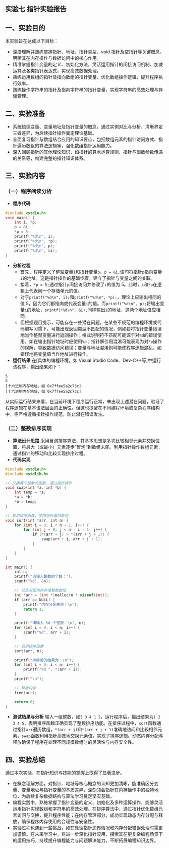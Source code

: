 ## 实验七 指针实验报告
## 一、实验目的
本实验旨在达成以下目标：
- 深度理解并熟练掌握指针、地址、指针类型、void 指针及空指针等关键概念，明晰其在内存操作与数据访问中的核心作用。
- 精准掌握指针变量的定义、初始化方法，灵活运用指针的间接访问机制、加减运算及各类指针表达式，实现高效数据处理。
- 熟练运用数组的指针及指向数组的指针变量，优化数组操作逻辑，提升程序执行效率。
- 熟练操作字符串的指针及指向字符串的指针变量，实现字符串的高效处理与存储管理。

## 二、实验准备
- 系统梳理变量、变量地址及指针变量的概念，通过实例对比与分析，清晰界定三者差异，为后续指针操作奠定理论基础。
- 全面复习指针与数组结合应用的知识要点，包括数组元素的指针访问方式、指针遍历数组的算法逻辑等，强化数组指针运用能力。
- 深入回顾指针的其他理论知识，如指针的算术运算规则、指针与函数参数传递的关系等，构建完整的指针知识体系。

## 三、实验内容
### （一）程序阅读分析
- **程序代码**
```c
#include <stdio.h>
void main() {
    int i, *p;
    p = &i;
    *p = 5;
    printf("%d\n", i);
    printf("%d\n", *p);
    printf("%d\n", p);
    printf("%d\n", &i);
}
```
- **分析过程**
    - 首先，程序定义了整型变量`i`和指针变量`p`。`p = &i;`语句将指针`p`指向变量`i`的地址，这是指针操作的基础步骤，建立了指针与变量之间的关联。
    - 接着，`*p = 5;`通过指针`p`间接访问并修改了`i`的值为 5。此时，`i`和`*p`在逻辑上代表同一个存储单元的值。
    - 对于`printf("%d\n", i);`和`printf("%d\n", *p);`，理论上应输出相同的值 5，因为它们都指向或代表变量`i`的值。而`printf("%d\n", p);`将输出变量`i`的地址，`printf("%d\n", &i);`同样输出`i`的地址，这两个地址值应相同。
    - 但根据题目提示，可能存在一些潜在问题。在某些不规范的编程环境或代码编写习惯下，可能出现返回类型不匹配的情况，例如若将指针变量错误地当作整型变量进行返回操作；格式说明符不匹配可能源于对`%d`的错误使用，如在输出指针地址时应使用`%p`；指针解引用混淆可能表现为对`*p`操作的误解，导致数据访问错误；变量与地址混淆则可能使程序逻辑混乱，如错误地将变量值当作地址进行操作。
- **运行结果**
在[具体的编程环境，如 Visual Studio Code、Dev-C++等]中运行该程序，输出结果如下：
```
5
5
[十六进制内存地址，如 0x7ffee5a2c73c]
[十六进制内存地址，如 0x7ffee5a2c73c]
```
从实际运行结果来看，在当前环境下程序运行正常，未出现上述潜在问题，验证了程序逻辑在基本语法层面的正确性。但这也提醒在不同编程环境或复杂程序结构中，需严格遵循指针操作规范，防止潜在错误发生。

### （二）整数排序实现
- **算法设计思路**
采用冒泡排序算法，其基本思想是多次比较相邻元素并交换位置，将最大（或最小）元素逐步“冒泡”到数组末尾。利用指针操作数组元素，通过指针的移动和比较实现排序过程。
- **代码实现**
```c
#include <stdio.h>
#include <stdlib.h>

// 交换两个整数的函数，通过指针操作
void swap(int *a, int *b) {
    int temp = *a;
    *a = *b;
    *b = temp;
}

// 冒泡排序函数，使用指针遍历数组
void sort(int *arr, int n) {
    for (int i = 0; i < n - 1; i++) {
        for (int j = 0; j < n - i - 1; j++) {
            if (*(arr + j) > *(arr + j + 1)) {
                swap(arr + j, arr + j + 1);
            }
        }
    }
}

int main() {
    int n;
    printf("请输入整数的个数：");
    scanf("%d", &n);

    // 动态分配内存存储整数数组
    int *arr = (int *)malloc(n * sizeof(int));
    if (arr == NULL) {
        printf("内存分配失败！\n");
        return 1;
    }

    printf("请输入 %d 个整数：\n", n);
    for (int i = 0; i < n; i++) {
        scanf("%d", arr + i);
    }

    // 调用排序函数
    sort(arr, n);

    printf("排序后的结果为：\n");
    for (int i = 0; i < n; i++) {
        printf("%d ", *(arr + i));
    }
    printf("\n");

    // 释放内存
    free(arr);

    return 0;
}
```
- **测试结果与分析**
输入一组整数，如`5 3 4 1 2`，运行程序后，输出结果为`1 2 3 4 5`，表明排序函数正确实现了整数排序功能。在排序过程中，`sort`函数通过指针`arr`遍历数组，`*(arr + j)`和`*(arr + j + 1)`准确地访问和比较相邻元素，`swap`函数利用指针高效地交换元素值，实现了排序逻辑。动态内存分配与释放确保了程序在处理不同规模数组时的灵活性与内存安全性。

## 四、实验总结
通过本次实验，在指针知识与技能的掌握上取得了显著进步。
- 在概念理解方面，对指针、地址等核心概念的认知更加清晰，能准确区分变量、变量地址与指针变量的本质差异，深刻领会指针在内存操作中的独特地位，为后续复杂数据结构与算法学习奠定坚实基础。
- 编程实践中，熟练掌握了指针变量的定义、初始化及多种运算操作，能够灵活运用指针实现数组和字符串的高效处理。在排序算法中，通过指针优化数组元素访问与交换，提升程序性能；在内存管理部分，成功实现动态内存分配与释放，确保程序内存使用的合理性与安全性。
- 实验过程也遇到一些挑战，如在处理指针边界情况和内存分配错误处理时需更加谨慎。在未来学习中，将进一步深化指针应用，探索其在更复杂编程场景下的运用技巧，持续提升编程能力与问题解决能力，不断拓展编程知识边界。 
